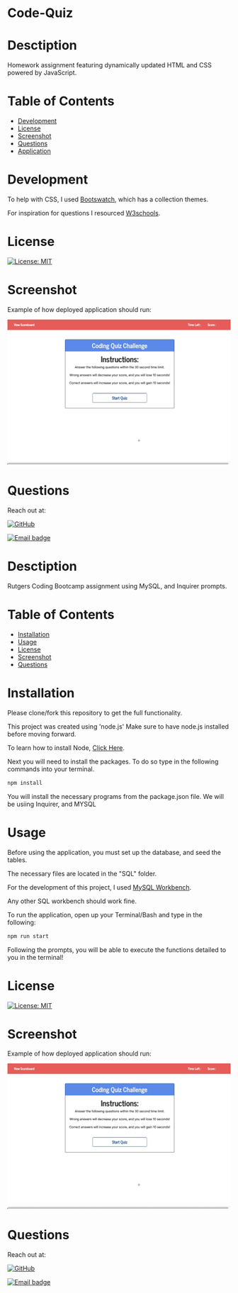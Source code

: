 # Code-Quiz

# Desctiption
Homework assignment featuring dynamically updated HTML and CSS powered by JavaScript.

# Table of Contents
  * [Development](#Development)
  * [License](#License)
  * [Screenshot](#Screenshot)
  * [Questions](#Questions)
  * [Application](#Application)

# Development


To help with CSS, I used [Bootswatch](https://bootswatch.com/journal), which has a collection themes.

For inspiration for questions I resourced [W3schools](https://www.w3schools.com/quiztest/quiztest.asp?qtest=JS).


# License

[![License: MIT](https://img.shields.io/badge/License-MIT-red.svg)](https://jasper-abarquez.mit-license.org)


# Screenshot

Example of how deployed application should run:

![ScreenshotRecording](./Assets/screenRecording.gif)

# Questions

Reach out at:

[![GitHub](https://img.shields.io/badge/GitHub-100000?style=for-the-badge&logo=github&logoColor=white)](https://github.com/KuyaJasper)

[![Email badge](https://img.shields.io/badge/Email-abarquezj1@gmail.com-red.svg)](mailto:abarquezj1@gmail.com)



# Desctiption
Rutgers Coding Bootcamp assignment using MySQL, and Inquirer prompts.

# Table of Contents
  * [Installation](#Installation)
  * [Usage](#Usage)
  * [License](#License)
  * [Screenshot](#Screenshot)
  * [Questions](#Questions)

# Installation
Please clone/fork this repository to get the full functionality.

This project was created using 'node.js' Make sure to have node.js installed before moving forward.

To learn how to install Node, [Click Here](https://nodejs.org/en/download/package-manager/).


Next you will need to install the packages. To do so type in the following commands into your terminal.

```bash
npm install
```

You will install the necessary programs from the package.json file. We will be usiing Inquirer, and MYSQL




# Usage

Before using the application, you must set up the database, and seed the tables.

The necessary files are located in the "SQL" folder.

For the development of this project, I used [MySQL Workbench](https://www.mysql.com/products/workbench/).

Any other SQL workbench should work fine.

To run the application, open up your Terminal/Bash and type in the following:

```bash
npm run start
```
Following the prompts, you will be able to execute the functions detailed to you in the terminal!

# License

[![License: MIT](https://img.shields.io/badge/License-MIT-red.svg)](https://jasper-abarquez.mit-license.org)


# Screenshot

Example of how deployed application should run:

![ScreenshotRecording](./Assets/screenRecording.gif)

# Questions

Reach out at:

[![GitHub](https://img.shields.io/badge/GitHub-100000?style=for-the-badge&logo=github&logoColor=white)](https://github.com/KuyaJasper)

[![Email badge](https://img.shields.io/badge/Email-abarquezj1@gmail.com-red.svg)](mailto:abarquezj1@gmail.com)

